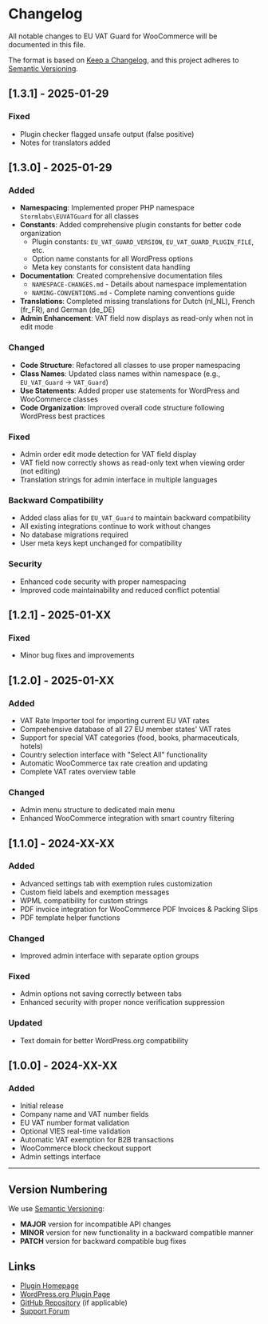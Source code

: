 # Changelog

All notable changes to EU VAT Guard for WooCommerce will be documented in this file.

The format is based on [Keep a Changelog](https://keepachangelog.com/en/1.0.0/),
and this project adheres to [Semantic Versioning](https://semver.org/spec/v2.0.0.html).

## [1.3.1] - 2025-01-29

### Fixed

- Plugin checker flagged unsafe output (false positive)
- Notes for translators added

## [1.3.0] - 2025-01-29

### Added
- **Namespacing**: Implemented proper PHP namespace `Stormlabs\EUVATGuard` for all classes
- **Constants**: Added comprehensive plugin constants for better code organization
  - Plugin constants: `EU_VAT_GUARD_VERSION`, `EU_VAT_GUARD_PLUGIN_FILE`, etc.
  - Option name constants for all WordPress options
  - Meta key constants for consistent data handling
- **Documentation**: Created comprehensive documentation files
  - `NAMESPACE-CHANGES.md` - Details about namespace implementation
  - `NAMING-CONVENTIONS.md` - Complete naming conventions guide
- **Translations**: Completed missing translations for Dutch (nl_NL), French (fr_FR), and German (de_DE)
- **Admin Enhancement**: VAT field now displays as read-only when not in edit mode

### Changed
- **Code Structure**: Refactored all classes to use proper namespacing
- **Class Names**: Updated class names within namespace (e.g., `EU_VAT_Guard` → `VAT_Guard`)
- **Use Statements**: Added proper use statements for WordPress and WooCommerce classes
- **Code Organization**: Improved overall code structure following WordPress best practices

### Fixed
- Admin order edit mode detection for VAT field display
- VAT field now correctly shows as read-only text when viewing order (not editing)
- Translation strings for admin interface in multiple languages

### Backward Compatibility
- Added class alias for `EU_VAT_Guard` to maintain backward compatibility
- All existing integrations continue to work without changes
- No database migrations required
- User meta keys kept unchanged for compatibility

### Security
- Enhanced code security with proper namespacing
- Improved code maintainability and reduced conflict potential

## [1.2.1] - 2025-01-XX

### Fixed
- Minor bug fixes and improvements

## [1.2.0] - 2025-01-XX

### Added
- VAT Rate Importer tool for importing current EU VAT rates
- Comprehensive database of all 27 EU member states' VAT rates
- Support for special VAT categories (food, books, pharmaceuticals, hotels)
- Country selection interface with "Select All" functionality
- Automatic WooCommerce tax rate creation and updating
- Complete VAT rates overview table

### Changed
- Admin menu structure to dedicated main menu
- Enhanced WooCommerce integration with smart country filtering

## [1.1.0] - 2024-XX-XX

### Added
- Advanced settings tab with exemption rules customization
- Custom field labels and exemption messages
- WPML compatibility for custom strings
- PDF invoice integration for WooCommerce PDF Invoices & Packing Slips
- PDF template helper functions

### Changed
- Improved admin interface with separate option groups

### Fixed
- Admin options not saving correctly between tabs
- Enhanced security with proper nonce verification suppression

### Updated
- Text domain for better WordPress.org compatibility

## [1.0.0] - 2024-XX-XX

### Added
- Initial release
- Company name and VAT number fields
- EU VAT number format validation
- Optional VIES real-time validation
- Automatic VAT exemption for B2B transactions
- WooCommerce block checkout support
- Admin settings interface

---

## Version Numbering

We use [Semantic Versioning](https://semver.org/):
- **MAJOR** version for incompatible API changes
- **MINOR** version for new functionality in a backward compatible manner
- **PATCH** version for backward compatible bug fixes

## Links

- [Plugin Homepage](https://stormlabs.be/)
- [WordPress.org Plugin Page](https://wordpress.org/plugins/eu-vat-guard-for-woocommerce/)
- [GitHub Repository](#) (if applicable)
- [Support Forum](https://wordpress.org/support/plugin/eu-vat-guard-for-woocommerce/)
